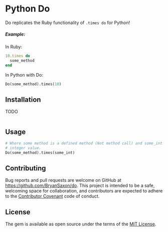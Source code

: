 # Python Do

Do replicates the Ruby functionality of `.times do` for Python!

##### Example:

In Ruby:

```ruby
10.times do
  some_method
end
```

In Python with Do:

```python
Do(some_method).times(10)
```

## Installation

TODO

```python
```

## Usage

```python
# Where some method is a defined method (Not method call) and some_int is an
# integer value.
Do(some_method).times(some_int)
```

## Contributing

Bug reports and pull requests are welcome on GitHub at
https://github.com/BryanSaxon/do. This project is intended to be
a safe, welcoming space for collaboration, and contributors are expected to
adhere to the [Contributor Covenant](http://contributor-covenant.org) code of
conduct.


## License

The gem is available as open source under the terms of the [MIT
License](http://opensource.org/licenses/MIT).

